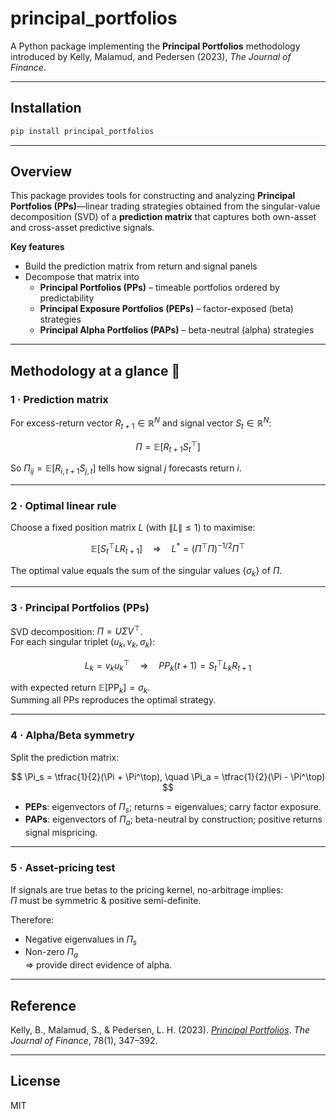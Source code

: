 # principal_portfolios

A Python package implementing the **Principal Portfolios** methodology introduced by Kelly, Malamud, and Pedersen (2023), *The Journal of Finance*.

---

## Installation

```bash
pip install principal_portfolios
```

---

## Overview

This package provides tools for constructing and analyzing **Principal Portfolios (PPs)**—linear trading strategies obtained from the singular-value decomposition (SVD) of a **prediction matrix** that captures both own-asset and cross-asset predictive signals.

**Key features**

- Build the prediction matrix from return and signal panels  
- Decompose that matrix into  
  - **Principal Portfolios (PPs)** – timeable portfolios ordered by predictability  
  - **Principal Exposure Portfolios (PEPs)** – factor-exposed (beta) strategies  
  - **Principal Alpha Portfolios (PAPs)** – beta-neutral (alpha) strategies  

---

## Methodology at a glance 📐

### 1 · Prediction matrix  

For excess-return vector $R_{t+1} \in \mathbb{R}^{N}$ and signal vector $S_t \in \mathbb{R}^{N}$:

$$
\Pi = \mathbb{E}[R_{t+1} S_t^\top]
$$

So $\Pi_{ij} = \mathbb{E}[R_{i,t+1} S_{j,t}]$ tells how signal $j$ forecasts return $i$.

---

### 2 · Optimal linear rule  

Choose a fixed position matrix $L$ (with $\| L \| \leq 1$) to maximise:

$$
\mathbb{E}[S_t^\top L R_{t+1}]
\quad \Rightarrow \quad
L^* = (\Pi^\top \Pi)^{-1/2} \Pi^\top
$$


The optimal value equals the sum of the singular values $\{\sigma_k\}$ of $\Pi$.

---

### 3 · Principal Portfolios (PPs)  

SVD decomposition: $\Pi = U \Sigma V^\top$.  
For each singular triplet $(u_k, v_k, \sigma_k)$:

$$ L_k = v_k u_k^\top 
\quad \Rightarrow \quad
{PP}_k(t+1) = S_t^\top L_k R_{t+1} $$

with expected return $\mathbb{E}[\text{PP}_k] = \sigma_k$.  
Summing all PPs reproduces the optimal strategy.

---

### 4 · Alpha/Beta symmetry  

Split the prediction matrix:

$$
\Pi_s = \tfrac{1}{2}(\Pi + \Pi^\top), \quad
\Pi_a = \tfrac{1}{2}(\Pi - \Pi^\top)
$$

- **PEPs**: eigenvectors of $\Pi_s$; returns = eigenvalues; carry factor exposure.  
- **PAPs**: eigenvectors of $\Pi_a$; beta-neutral by construction; positive returns signal mispricing.

---

### 5 · Asset-pricing test  

If signals are true betas to the pricing kernel, no-arbitrage implies:  
$\Pi$ must be symmetric & positive semi-definite.  

Therefore:  
- Negative eigenvalues in $\Pi_s$  
- Non-zero $\Pi_a$  
⇒ provide direct evidence of alpha.

---

## Reference

Kelly, B., Malamud, S., & Pedersen, L. H. (2023). [*Principal Portfolios*](https://doi.org/10.1111/jofi.13199). *The Journal of Finance*, 78(1), 347–392.

---

## License

MIT
```